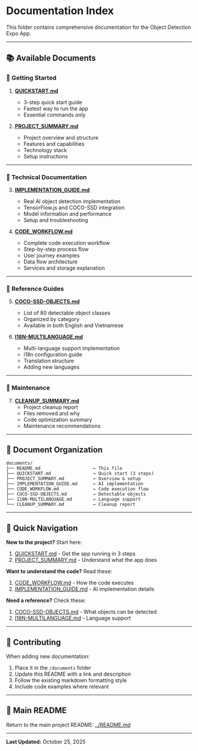 # Documentation Index

This folder contains comprehensive documentation for the Object Detection Expo App.

---

## 📚 **Available Documents**

### 🚀 **Getting Started**

1. **[QUICKSTART.md](QUICKSTART.md)**
   - 3-step quick start guide
   - Fastest way to run the app
   - Essential commands only

2. **[PROJECT_SUMMARY.md](PROJECT_SUMMARY.md)**
   - Project overview and structure
   - Features and capabilities
   - Technology stack
   - Setup instructions

---

### 🔧 **Technical Documentation**

3. **[IMPLEMENTATION_GUIDE.md](IMPLEMENTATION_GUIDE.md)**
   - Real AI object detection implementation
   - TensorFlow.js and COCO-SSD integration
   - Model information and performance
   - Setup and troubleshooting

4. **[CODE_WORKFLOW.md](CODE_WORKFLOW.md)**
   - Complete code execution workflow
   - Step-by-step process flow
   - User journey examples
   - Data flow architecture
   - Services and storage explanation

---

### 📖 **Reference Guides**

5. **[COCO-SSD-OBJECTS.md](COCO-SSD-OBJECTS.md)**
   - List of 80 detectable object classes
   - Organized by category
   - Available in both English and Vietnamese

6. **[I18N-MULTILANGUAGE.md](I18N-MULTILANGUAGE.md)**
   - Multi-language support implementation
   - i18n configuration guide
   - Translation structure
   - Adding new languages

---

### 🧹 **Maintenance**

7. **[CLEANUP_SUMMARY.md](CLEANUP_SUMMARY.md)**
   - Project cleanup report
   - Files removed and why
   - Code optimization summary
   - Maintenance recommendations

---

## 📂 **Document Organization**

```
documents/
├── README.md                    ← This file
├── QUICKSTART.md                ← Quick start (3 steps)
├── PROJECT_SUMMARY.md           ← Overview & setup
├── IMPLEMENTATION_GUIDE.md      ← AI implementation
├── CODE_WORKFLOW.md             ← Code execution flow
├── COCO-SSD-OBJECTS.md          ← Detectable objects
├── I18N-MULTILANGUAGE.md        ← Language support
└── CLEANUP_SUMMARY.md           ← Cleanup report
```

---

## 🎯 **Quick Navigation**

**New to the project?** Start here:
1. [QUICKSTART.md](QUICKSTART.md) - Get the app running in 3 steps
2. [PROJECT_SUMMARY.md](PROJECT_SUMMARY.md) - Understand what the app does

**Want to understand the code?** Read these:
1. [CODE_WORKFLOW.md](CODE_WORKFLOW.md) - How the code executes
2. [IMPLEMENTATION_GUIDE.md](IMPLEMENTATION_GUIDE.md) - AI implementation details

**Need a reference?** Check these:
1. [COCO-SSD-OBJECTS.md](COCO-SSD-OBJECTS.md) - What objects can be detected
2. [I18N-MULTILANGUAGE.md](I18N-MULTILANGUAGE.md) - Language support

---

## 📝 **Contributing**

When adding new documentation:
1. Place it in the `/documents` folder
2. Update this README with a link and description
3. Follow the existing markdown formatting style
4. Include code examples where relevant

---

## 🔗 **Main README**

Return to the main project README: [../README.md](../README.md)

---

**Last Updated:** October 25, 2025

